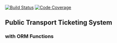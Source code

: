 [![Build Status](https://travis-ci.com/Sithira/PTTS.svg?token=m7bojBUyhUE4U9NKNM4E&branch=master)](https://travis-ci.com/Sithira/PTTS)
[![Code Coverage](https://codecov.io/github/Sithira/PTTS/coverage.svg)](https://codecov.io/gh/Sithira/PTTS)
## Public Transport Ticketing System

### with ORM Functions